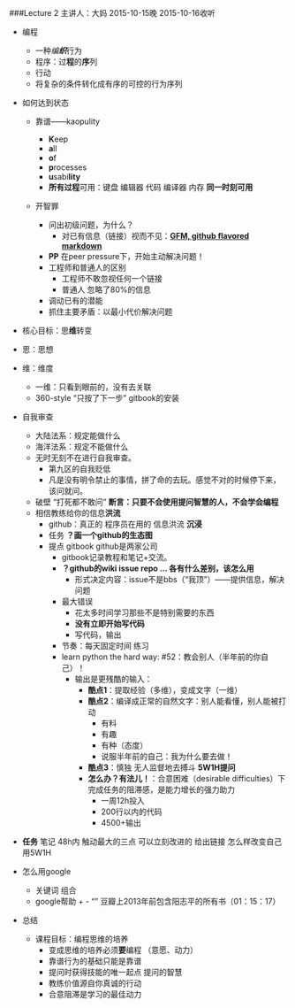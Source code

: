 ###Lecture 2 
主讲人：大妈 2015-10-15晚
2015-10-16收听
+ 编程
  + 一种*编**织***行为
  + 程序：过**程**的**序**列
  + 行动
  + 将复杂的条件转化成有序的可控的行为序列

+ 如何达到状态
  + 靠谱——kaopulity
    + **K**eep
    + **a**ll
    + **o**f
    + **p**rocesses
    + **u**sabi**lity**
    + **所有过程**可用：键盘 编辑器 代码 编译器 内存 **同一时刻可用** 

  + 开智罪
    + 问出初级问题，为什么？
      + 对已有信息（链接）视而不见：**[GFM, github flavored markdown](https://help.github.com/articles/github-flavored-markdown/)**
    + **PP** 在peer pressure下，开始主动解决问题！
    + 工程师和普通人的区别
      + 工程师不敢忽视任何一个链接
      + 普通人 忽略了80%的信息
    + 调动已有的潜能
    + 抓住主要矛盾：以最小代价解决问题


+  核心目标：思**维**转变
  + 思：思想
  + 维：维度
    + 一维：只看到眼前的，没有去关联 
    + 360-style “只按了下一步” gitbook的安装
  + 自我审查
    + 大陆法系：规定能做什么
    + 海洋法系：规定不能做什么
    + 无时无刻不在进行自我审查。
      + 第九区的自我贬低
      + 凡是没有明令禁止的事情，拼了命的去玩。感觉不对的时候停下来，该问就问。
    + 破壁 “打死都不敢问” **断言：只要不会使用提问智慧的人，不会学会编程**
    + 相信教练给你的信息**洪流**
      + github：真正的 程序员在用的 信息洪流 **沉浸**
      + 任务  **？画一个github的生态图** 
      + 提点 gitbook github是两家公司
        + gitbook记录教程和笔记+交流。
        + **？github的wiki issue repo ... 各有什么差别，该怎么用**
          + 形式决定内容：issue不是bbs（“我顶”）——提供信息，解决问题
        + 最大错误
          +  花太多时间学习那些不是特别需要的东西
          +  **没有立即开始写代码**
            + 写代码，输出
        + 节奏：每天固定时间 练习
        + learn python the hard way: #52：教会别人（半年前的你自己）！
          + 输出是更残酷的输入：
            + **酷点1**：提取经验（多维），变成文字（一维）
            + **酷点2**：编译成正常的自然文字：别人能看懂，别人能被打动
              + 有料
              + 有趣
              + 有种（态度）
              + 说服半年前的自己：我为什么要去做！
            + **酷点3**：慎独  无人监督地去搏斗 **5W1H提问**
            + **怎么办？有法儿！**：合意困难（desirable difficulties）下完成任务的阻滞感，是能力增长的强力助力 
              + 一周12h投入
              + 200行以内的代码
              + 4500+输出
+ **任务** 笔记 48h内 触动最大的三点 可以立刻改进的 给出链接 怎么样改变自己 用5W1H
+ 怎么用google
  + 关键词 组合
  + google帮助 + - “” 豆瓣上2013年前包含阳志平的所有书（01：15：17）
+ 总结
  + 课程目标：编程思维的培养
    + 变成思维的培养必须**要**编程 （意愿、动力）
    + 靠谱行为的基础只能是靠谱
    + 提问时获得技能的唯一起点  提问的智慧
    + 教练价值源自你真诚的行动
    + 合意阻滞是学习的最佳动力
   
  




